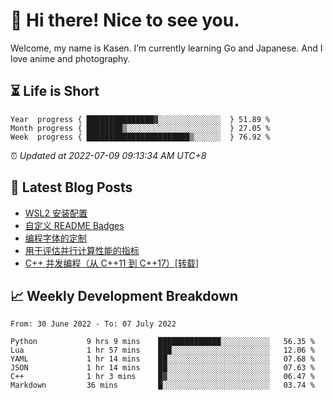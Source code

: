 <h1>👋 Hi there! Nice to see you.</h1>

Welcome, my name is Kasen. I’m currently learning Go and Japanese. And I love anime and photography.


## ⏳ Life is Short

<!-- Start of Time Progress Bar -->
``` text
Year  progress { ███████████████▓░░░░░░░░░░░░░░  } 51.89 %
Month progress { ████████▒░░░░░░░░░░░░░░░░░░░░░  } 27.05 %
Week  progress { ███████████████████████▒░░░░░░  } 76.92 %
```

⏰ *Updated at 2022-07-09 09:13:34 AM UTC+8*

<!-- End of Time Progress Bar -->

## 📝 Latest Blog Posts

<!-- BLOG-POST-LIST:START -->
- [WSL2 安装配置](https://blog.imkasen.com/wsl2-config.html)
- [自定义 README Badges](https://blog.imkasen.com/custom-readme-badges.html)
- [编程字体的定制](https://blog.imkasen.com/coding-fonts-configuration.html)
- [用于评估并行计算性能的指标](https://blog.imkasen.com/parallel-performance-metrics.html)
- [C++ 并发编程（从 C++11 到 C++17）[转载]](https://blog.imkasen.com/cpp-concurrency.html)
<!-- BLOG-POST-LIST:END -->

## 📈 Weekly Development Breakdown

<!--START_SECTION:waka-->

```text
From: 30 June 2022 - To: 07 July 2022

Python           9 hrs 9 mins    ██████████████░░░░░░░░░░░   56.35 %
Lua              1 hr 57 mins    ███░░░░░░░░░░░░░░░░░░░░░░   12.06 %
YAML             1 hr 14 mins    ██░░░░░░░░░░░░░░░░░░░░░░░   07.68 %
JSON             1 hr 14 mins    ██░░░░░░░░░░░░░░░░░░░░░░░   07.63 %
C++              1 hr 3 mins     █▓░░░░░░░░░░░░░░░░░░░░░░░   06.47 %
Markdown         36 mins         █░░░░░░░░░░░░░░░░░░░░░░░░   03.74 %
```

<!--END_SECTION:waka-->
